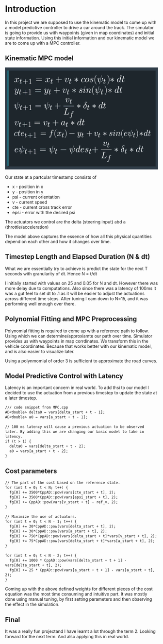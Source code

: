 # Introduction

In this project we are supposed to use the kinematic model to come up with a model predictive controller to drive a car around the track. The simulator is going to provide us with waypoints (given in map coordinates) and initial state information. Using this initial information and our kinematic model we are to come up with a MPC controller.

## Kinematic MPC model

![MPC Model](./images/model.png)

Our state at a partcular timestamp consists of

- x - position in x
- y - position in y
- psi - current orientation
- v - current speed
- cte - current cross track error
- epsi - error with the desired psi

The actuators we control are the delta (steering input) abd a (throttle/acceleration)

The model above captures the essence of how all this physical quantities depend on each other and how it changes over time.

## Timestep Length and Elapsed Duration (N & dt)

What we are essentially try to achieve is predict the state for the next T seconds with granularity of dt. Hence N = t/dt

I initially started with values on 25 and 0.05 for N and dt. However there was more delay due to computations. Also since there was a latency of 100ms it was a gut feel to set dt to .1 as it will be easier to adjust the actuations across different time steps. After tuning I cam down to N=15, and it was performing well enough over there.

## Polynomial Fitting and MPC Preprocessing

Polynomial fitting is required to come up with a reference path to follow. Using which we can determine/approxiamte our path over time. Simulator provides us with waypoints in map corrdinates. We transform this in the vehicle coordinates. Because that works better with our kinematic model, and is also easier to visualize later. 

Using a polynmomial of order 3 is sufficient to approximate the road curves.

## Model Predictive Control with Latency

Latency is an important concern in real world. To add thsi to our model I decided to use the actuation from a previous timestep to update the state at a later timestep.

```
/// code snippet from MPC.cpp
AD<double> delta0 = vars[delta_start + t - 1];
AD<double> a0 = vars[a_start + t - 1];

// 100 ms latency will cause a previous actuation to be observed later. By adding this we are changing our basic model to take in latency.
if (t > 1) {
  delta0 = vars[delta_start + t - 2];
  a0 = vars[a_start + t - 2];
}
```

## Cost parameters

```
// The part of the cost based on the reference state.
for (int t = 0; t < N; t++) {
  fg[0] += 3500*CppAD::pow(vars[cte_start + t], 2);
  fg[0] += 3500*CppAD::pow(vars[epsi_start + t], 2);
  fg[0] += CppAD::pow(vars[v_start + t] - ref_v, 2);
}

// Minimize the use of actuators.
for (int t = 0; t < N - 1; t++) {
  fg[0] += 30*CppAD::pow(vars[delta_start + t], 2);
  fg[0] += 30*CppAD::pow(vars[a_start + t], 2);
  fg[0] += 750*CppAD::pow(vars[delta_start + t]*vars[v_start + t], 2);
  fg[0] += 75*CppAD::pow(vars[delta_start + t]*vars[a_start + t], 2);
}

for (int t = 0; t < N - 2; t++) {
  fg[0] += 1000 * CppAD::pow(vars[delta_start + t + 1] - vars[delta_start + t], 2);
  fg[0] += 25 * CppAD::pow(vars[a_start + t + 1] - vars[a_start + t], 2);
}

```

Coming up with the above defined weights for different pieces of the cost equation was the most time consuming and intuitive part. It was mostly done using manual tuning, by first setting parameters and then observing the effect in the simulation.

## Final

It was a really fun projectand I have learnt a lot through the term 2. Looking forward for the next term. And also applying this in real world.
